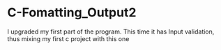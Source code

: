 # C-Fomatting_Output2
I upgraded my first part of the program. This time it has Input validation, thus mixing my first c project with this one
